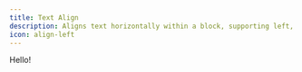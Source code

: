 ```yaml
---
title: Text Align
description: Aligns text horizontally within a block, supporting left, right, center, or justified alignment.
icon: align-left
---
```


Hello!
